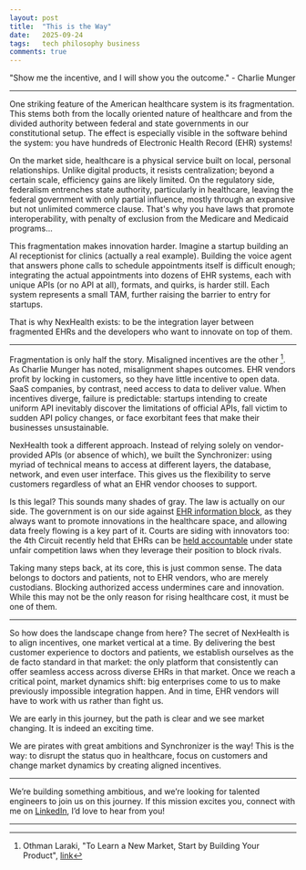 ```yaml
---
layout: post
title:  "This is the Way"
date:   2025-09-24
tags:   tech philosophy business
comments: true
---
```


"Show me the incentive, and I will show you the outcome." - Charlie Munger

---

One striking feature of the American healthcare system is its fragmentation. This stems both from the locally oriented nature of healthcare and from the divided authority between federal and state governments in our constitutional setup. The effect is especially visible in the software behind the system: you have hundreds of Electronic Health Record (EHR) systems! 

On the market side, healthcare is a physical service built on local, personal relationships. Unlike digital products, it resists centralization; beyond a certain scale, efficiency gains are likely limited. On the regulatory side, federalism entrenches state authority, particularly in healthcare, leaving the federal government with only partial influence, mostly through an expansive but not unlimited commerce clause. That's why you have laws that promote interoperability, with penalty of exclusion from the Medicare and Medicaid programs...

This fragmentation makes innovation harder. Imagine a startup building an AI receptionist for clinics (actually a real example). Building the voice agent that answers phone calls to schedule appointments itself is difficult enough; integrating the actual appointments into dozens of EHR systems, each with unique APIs (or no API at all), formats, and quirks, is harder still. Each system represents a small TAM, further raising the barrier to entry for startups.

That is why NexHealth exists: to be the integration layer between fragmented EHRs and the developers who want to innovate on top of them.

---

Fragmentation is only half the story. Misaligned incentives are the other [^othman]. As Charlie Munger has noted, misalignment shapes outcomes. EHR vendors profit by locking in customers, so they have little incentive to open data. SaaS companies, by contrast, need access to data to deliver value. When incentives diverge, failure is predictable: startups intending to create uniform API inevitably discover the limitations of official APIs, fall victim to sudden API policy changes, or face exorbitant fees that make their businesses unsustainable.

NexHealth took a different approach. Instead of relying solely on vendor-provided APIs (or absence of which), we built the Synchronizer: using myriad of technical means to access at different layers, the database, network, and even user interface. This gives us the flexibility to serve customers regardless of what an EHR vendor chooses to support.

Is this legal? This sounds many shades of gray. The law is actually on our side. The government is on our side against [EHR information block](https://www.hhs.gov/press-room/hhs-crackdown-health-data-blocking.html), as they always want to promote innovations in the healthcare space, and allowing data freely flowing is a key part of it. Courts are siding with innovators too: the 4th Circuit recently held that EHRs can be [held accountable](https://www.ca4.uscourts.gov/opinions/241773.p.pdf) under state unfair competition laws when they leverage their position to block rivals.

Taking many steps back, at its core, this is just common sense. The data belongs to doctors and patients, not to EHR vendors, who are merely custodians. Blocking authorized access undermines care and innovation. While this may not be the only reason for rising healthcare cost, it must be one of them.

---

So how does the landscape change from here? The secret of NexHealth is to align incentives, one market vertical at a time. By delivering the best customer experience to doctors and patients, we establish ourselves as the de facto standard in that market: the only platform that consistently can offer seamless access across diverse EHRs in that market. Once we reach a critical point, market dynamics shift: big enterprises come to us to make previously impossible integration happen. And in time, EHR vendors will have to work with us rather than fight us.

We are early in this journey, but the path is clear and we see market changing. It is indeed an exciting time.

We are pirates with great ambitions and Synchronizer is the way! This is the way: to disrupt the status quo in healthcare, focus on customers and change market dynamics by creating aligned incentives.

---

We’re building something ambitious, and we’re looking for talented engineers to join us on this journey. If this mission excites you, connect with me on [LinkedIn](https://www.linkedin.com/in/xianxu/), I’d love to hear from you!

---

[^othman]: Othman Laraki, "To Learn a New Market, Start by Building Your Product", [link](https://review.firstround.com/to-learn-a-new-market-start-by-building-your-product/)

